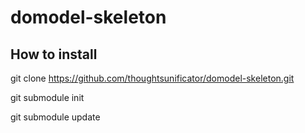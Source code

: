# domodel-skeleton

## How to install

git clone https://github.com/thoughtsunificator/domodel-skeleton.git

git submodule init

git submodule update
